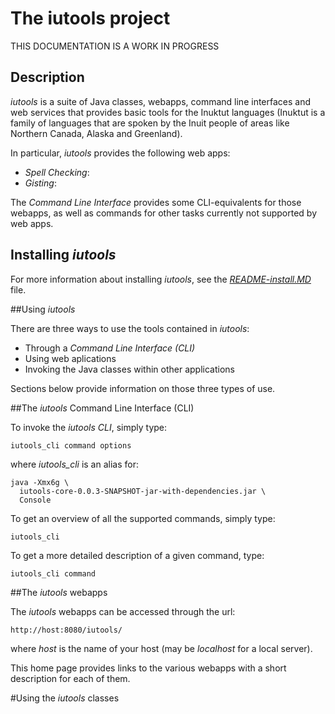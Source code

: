 # The iutools project

THIS DOCUMENTATION IS A WORK IN PROGRESS

## Description

_iutools_ is a suite of Java classes, webapps, command line interfaces  and web 
services that provides basic tools for the Inuktut languages (Inuktut is a family of languages that are 
spoken by the Inuit people of areas like Northern Canada, Alaska and Greenland).

In particular, _iutools_ provides the following web apps:
- _Spell Checking_: 
- _Gisting_:  

The _Command Line Interface_ provides some CLI-equivalents for those webapps, as 
well as commands for other tasks currently not supported by web apps. 
 

## Installing _iutools_

For more information about installing _iutools_, see the 
[_README-install.MD_](README-install.MD) file. 

##Using _iutools_

There are three ways to use the tools contained in _iutools_:
- Through a _Command Line Interface (CLI)_
- Using web aplications
- Invoking the Java classes within other applications

Sections below provide information on those three types of use.

##The _iutools_ Command Line Interface (CLI)

To invoke the _iutools CLI_, simply type:

    iutools_cli command options
    
where _iutools_cli_ is an alias for:

    java -Xmx6g \
      iutools-core-0.0.3-SNAPSHOT-jar-with-dependencies.jar \
      Console
      
To get an overview of all the supported commands, simply type:

    iutools_cli
    
To get a more detailed description of a given command, type:

    iutools_cli command
    
##The _iutools_ webapps

The _iutools_ webapps can be accessed through the url:

    http://host:8080/iutools/ 
    
where _host_ is the name of your host (may be _localhost_ for a local server).

This home page provides links to the various webapps with a short description 
for each of them.

#Using the _iutools_ classes





